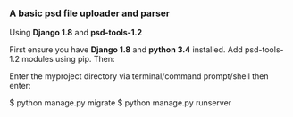 <h3>A basic psd file uploader and parser</h3> 

Using **Django 1.8** and **psd-tools-1.2**


First ensure you have **Django 1.8** and **python 3.4** installed. Add psd-tools-1.2 modules using pip. Then:

Enter the myproject directory via terminal/command prompt/shell then enter:

$ python manage.py migrate
$ python manage.py runserver

